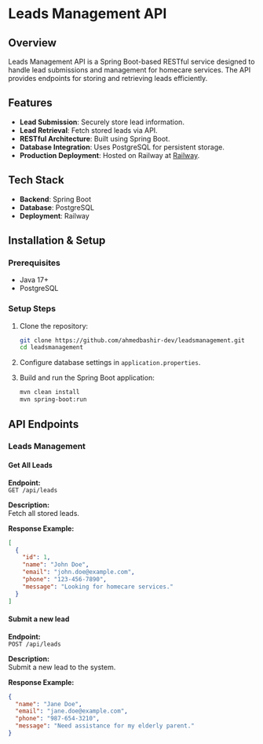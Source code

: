 # Leads Management API

## Overview
Leads Management API is a Spring Boot-based RESTful service designed to handle lead submissions and management for homecare services. The API provides endpoints for storing and retrieving leads efficiently.

## Features
- **Lead Submission**: Securely store lead information.
- **Lead Retrieval**: Fetch stored leads via API.
- **RESTful Architecture**: Built using Spring Boot.
- **Database Integration**: Uses PostgreSQL for persistent storage.
- **Production Deployment**: Hosted on Railway at [Railway](https://leadsmanagement-production.up.railway.app).

## Tech Stack
- **Backend**: Spring Boot
- **Database**: PostgreSQL
- **Deployment**: Railway

## Installation & Setup
### Prerequisites
- Java 17+
- PostgreSQL

### Setup Steps
1. Clone the repository:
   ```sh
   git clone https://github.com/ahmedbashir-dev/leadsmanagement.git
   cd leadsmanagement
   ```
2. Configure database settings in `application.properties`.

3. Build and run the Spring Boot application:
   ```sh
   mvn clean install
   mvn spring-boot:run
   ```

## API Endpoints

### Leads Management

#### Get All Leads
**Endpoint:**  
`GET /api/leads`

**Description:**  
Fetch all stored leads.

**Response Example:**
```json
[
  {
    "id": 1,
    "name": "John Doe",
    "email": "john.doe@example.com",
    "phone": "123-456-7890",
    "message": "Looking for homecare services."
  }
]
```

#### Submit a new lead
**Endpoint:**  
`POST /api/leads`

**Description:**  
Submit a new lead to the system.

**Response Example:**
```json
{
  "name": "Jane Doe",
  "email": "jane.doe@example.com",
  "phone": "987-654-3210",
  "message": "Need assistance for my elderly parent."
}
```


